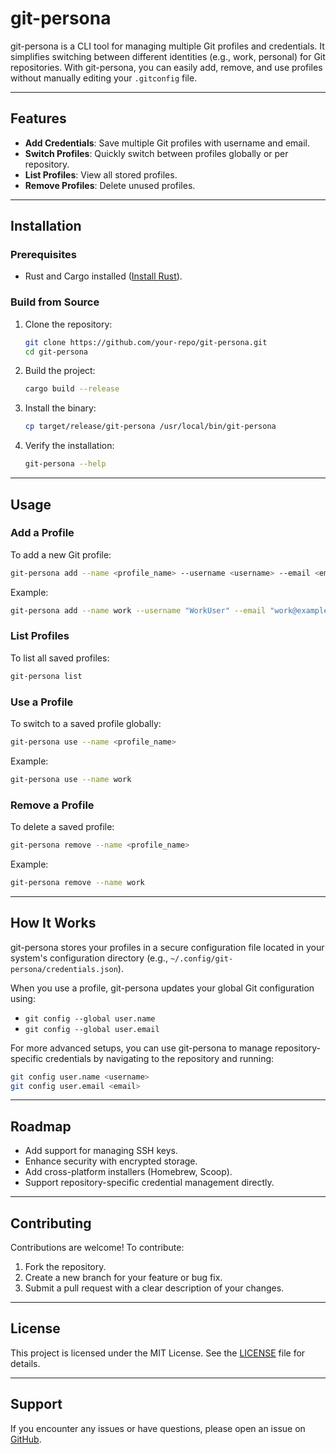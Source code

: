 # git-persona

git-persona is a CLI tool for managing multiple Git profiles and credentials. It simplifies switching between different identities (e.g., work, personal) for Git repositories. With git-persona, you can easily add, remove, and use profiles without manually editing your `.gitconfig` file.

---

## Features

- **Add Credentials**: Save multiple Git profiles with username and email.
- **Switch Profiles**: Quickly switch between profiles globally or per repository.
- **List Profiles**: View all stored profiles.
- **Remove Profiles**: Delete unused profiles.

---

## Installation

### Prerequisites

- Rust and Cargo installed ([Install Rust](https://www.rust-lang.org/tools/install)).

### Build from Source

1. Clone the repository:
   ```bash
   git clone https://github.com/your-repo/git-persona.git
   cd git-persona
   ```
2. Build the project:
   ```bash
   cargo build --release
   ```
3. Install the binary:
   ```bash
   cp target/release/git-persona /usr/local/bin/git-persona
   ```
4. Verify the installation:
   ```bash
   git-persona --help
   ```

---

## Usage

### Add a Profile

To add a new Git profile:
```bash
git-persona add --name <profile_name> --username <username> --email <email>
```
Example:
```bash
git-persona add --name work --username "WorkUser" --email "work@example.com"
```

### List Profiles

To list all saved profiles:
```bash
git-persona list
```

### Use a Profile

To switch to a saved profile globally:
```bash
git-persona use --name <profile_name>
```
Example:
```bash
git-persona use --name work
```

### Remove a Profile

To delete a saved profile:
```bash
git-persona remove --name <profile_name>
```
Example:
```bash
git-persona remove --name work
```

---

## How It Works

git-persona stores your profiles in a secure configuration file located in your system's configuration directory (e.g., `~/.config/git-persona/credentials.json`).

When you use a profile, git-persona updates your global Git configuration using:
- `git config --global user.name`
- `git config --global user.email`

For more advanced setups, you can use git-persona to manage repository-specific credentials by navigating to the repository and running:
```bash
git config user.name <username>
git config user.email <email>
```

---

## Roadmap

- Add support for managing SSH keys.
- Enhance security with encrypted storage.
- Add cross-platform installers (Homebrew, Scoop).
- Support repository-specific credential management directly.

---

## Contributing

Contributions are welcome! To contribute:
1. Fork the repository.
2. Create a new branch for your feature or bug fix.
3. Submit a pull request with a clear description of your changes.

---

## License

This project is licensed under the MIT License. See the [LICENSE](LICENSE) file for details.

---

## Support

If you encounter any issues or have questions, please open an issue on [GitHub](https://github.com/your-repo/git-persona/issues).
